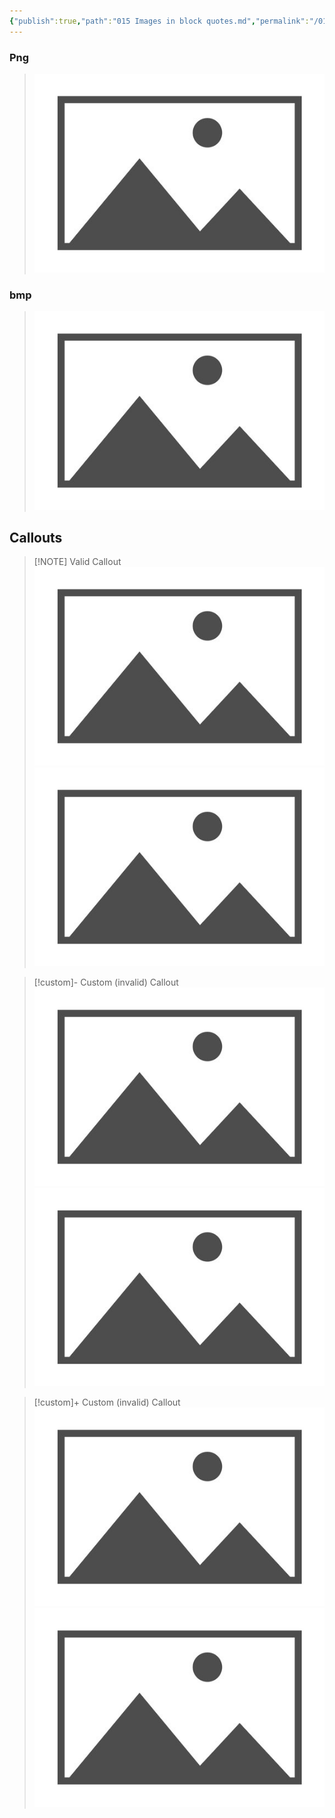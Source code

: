 ```yaml
---
{"publish":true,"path":"015 Images in block quotes.md","permalink":"/015-images-in-block-quotes/","PassFrontmatter":true}
---
```



### Png

> ![placeholder - Copy.png](A%20Assets/placeholder%20-%20Copy.png)


### bmp

> ![placeholder.bmp](A%20Assets/placeholder.bmp)


## Callouts

> [!NOTE] Valid Callout
> ![placeholder.bmp|100](A%20Assets/placeholder.bmp)
> ![placeholder - Copy.png|100](A%20Assets/placeholder%20-%20Copy.png)



> [!custom]- Custom (invalid) Callout
> ![placeholder.bmp|100](A%20Assets/placeholder.bmp)
> ![placeholder - Copy.png|100](A%20Assets/placeholder%20-%20Copy.png)


> [!custom]+ Custom (invalid) Callout
> ![placeholder.bmp|100](A%20Assets/placeholder.bmp)
> ![placeholder - Copy.png|100](A%20Assets/placeholder%20-%20Copy.png)
